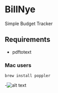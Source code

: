 # BillNye

Simple Budget Tracker

## Requirements
* pdftotext

### Mac users
```brew install poppler```

-![alt text](https://media.giphy.com/media/X8omQqfFyeq1a/giphy.gif "Frustrated cat can't believe this is the 12th time he's clicked on an auto-linked README.md URL")
